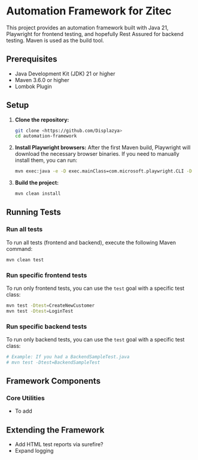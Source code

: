 # Automation Framework for Zitec

This project provides an automation framework built with Java 21, Playwright for frontend testing, and hopefully Rest Assured for backend testing. Maven is used as the build tool.


## Prerequisites

*   Java Development Kit (JDK) 21 or higher
*   Maven 3.6.0 or higher
*   Lombok Plugin 

## Setup

1.  **Clone the repository:**
    ```bash
    git clone <https://github.com/Displazya>
    cd automation-framework
    ```
2.  **Install Playwright browsers:**
    After the first Maven build, Playwright will download the necessary browser binaries. If you need to manually install them, you can run:
    ```bash
    mvn exec:java -e -D exec.mainClass=com.microsoft.playwright.CLI -D exec.args="install"
    ```
3.  **Build the project:**
    ```bash
    mvn clean install
    ```

## Running Tests

### Run all tests

To run all tests (frontend and backend), execute the following Maven command:

```bash
mvn clean test
```

### Run specific frontend tests

To run only frontend tests, you can use the `test` goal with a specific test class:

```bash
mvn test -Dtest=CreateNewCustomer
mvn test -Dtest=LoginTest
```

### Run specific backend tests

To run only backend tests, you can use the `test` goal with a specific test class:

```bash
# Example: If you had a BackendSampleTest.java
# mvn test -Dtest=BackendSampleTest
```

## Framework Components

### Core Utilities

*  To add

## Extending the Framework

*   Add HTML test reports via surefire?
*   Expand logging